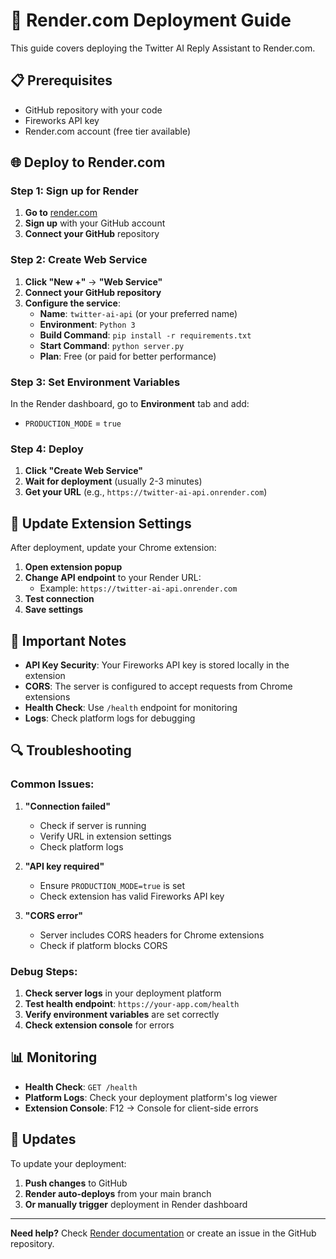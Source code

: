# 🚀 Render.com Deployment Guide

This guide covers deploying the Twitter AI Reply Assistant to Render.com.

## 📋 Prerequisites

- GitHub repository with your code
- Fireworks API key
- Render.com account (free tier available)

## 🌐 Deploy to Render.com

### **Step 1: Sign up for Render**

1. **Go to** [render.com](https://render.com)
2. **Sign up** with your GitHub account
3. **Connect your GitHub** repository

### **Step 2: Create Web Service**

1. **Click "New +"** → **"Web Service"**
2. **Connect your GitHub repository**
3. **Configure the service**:
   - **Name**: `twitter-ai-api` (or your preferred name)
   - **Environment**: `Python 3`
   - **Build Command**: `pip install -r requirements.txt`
   - **Start Command**: `python server.py`
   - **Plan**: Free (or paid for better performance)

### **Step 3: Set Environment Variables**

In the Render dashboard, go to **Environment** tab and add:
- `PRODUCTION_MODE` = `true`

### **Step 4: Deploy**

1. **Click "Create Web Service"**
2. **Wait for deployment** (usually 2-3 minutes)
3. **Get your URL** (e.g., `https://twitter-ai-api.onrender.com`)

## 📱 Update Extension Settings

After deployment, update your Chrome extension:

1. **Open extension popup**
2. **Change API endpoint** to your Render URL:
   - Example: `https://twitter-ai-api.onrender.com`
3. **Test connection**
4. **Save settings**

## 🚨 Important Notes

- **API Key Security**: Your Fireworks API key is stored locally in the extension
- **CORS**: The server is configured to accept requests from Chrome extensions
- **Health Check**: Use `/health` endpoint for monitoring
- **Logs**: Check platform logs for debugging

## 🔍 Troubleshooting

### **Common Issues:**

1. **"Connection failed"**
   - Check if server is running
   - Verify URL in extension settings
   - Check platform logs

2. **"API key required"**
   - Ensure `PRODUCTION_MODE=true` is set
   - Check extension has valid Fireworks API key

3. **"CORS error"**
   - Server includes CORS headers for Chrome extensions
   - Check if platform blocks CORS

### **Debug Steps:**

1. **Check server logs** in your deployment platform
2. **Test health endpoint**: `https://your-app.com/health`
3. **Verify environment variables** are set correctly
4. **Check extension console** for errors

## 📊 Monitoring

- **Health Check**: `GET /health`
- **Platform Logs**: Check your deployment platform's log viewer
- **Extension Console**: F12 → Console for client-side errors

## 🔄 Updates

To update your deployment:

1. **Push changes** to GitHub
2. **Render auto-deploys** from your main branch
3. **Or manually trigger** deployment in Render dashboard

---

**Need help?** Check [Render documentation](https://render.com/docs) or create an issue in the GitHub repository.

